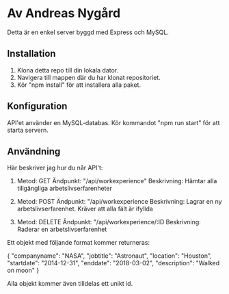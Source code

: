 # Av Andreas Nygård

Detta är en enkel server byggd med Express och MySQL.

## Installation

1. Klona detta repo till din lokala dator.
2. Navigera till mappen där du har klonat repositoriet.
3. Kör "npm install" för att installera alla paket.

## Konfiguration

API'et använder en MySQL-databas. Kör kommandot "npm run start" för att starta servern.

## Användning

Här beskriver jag hur du når API't:

1.  Metod: GET
    Ändpunkt: "/api/workexperience"
    Beskrivning: Hämtar alla tillgängliga arbetslivserfarenheter

2.  Metod: POST
    Ändpunkt: "/api/workexperience
    Beskrivning: Lagrar en ny arbetslivserfarenhet. Kräver att alla fält är ifyllda

3.  Metod: DELETE
    Ändpunkt: "/api/workexperience/:ID
    Beskrivning: Raderar en arbetslivserfarenhet

Ett objekt med följande format kommer returneras:

{
"companyname": "NASA",
"jobtitle": "Astronaut",
"location": "Houston",
"startdate": "2014-12-31",
"enddate": "2018-03-02",
"description": "Walked on moon"
}

Alla objekt kommer även tilldelas ett unikt id.

